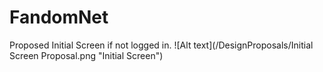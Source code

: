 # FandomNet

Proposed Initial Screen if not logged in.
![Alt text](/DesignProposals/Initial Screen Proposal.png "Initial Screen")